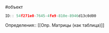 #объект 

```javascript
ID:: 54f271e0-7645-4fe9-810e-8946d13c0d00
```

Определения:: [[Опр. Матрицы (как таблица)]]

